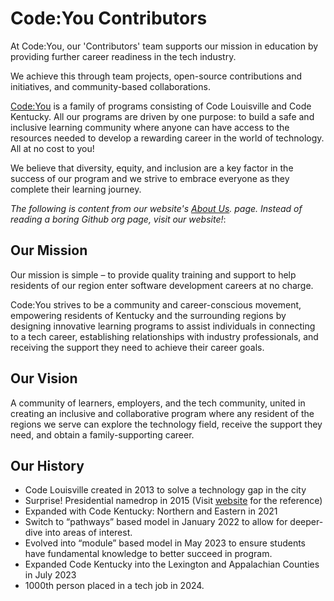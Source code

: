 # Code:You Contributors

At Code:You,  our 'Contributors' team supports our mission in education by providing further career readiness in the tech industry.

We achieve this through team projects, open-source contributions and initiatives, and community-based collaborations.


[Code:You](https://codeyou.org) is a family of programs consisting of Code Louisville and Code Kentucky. All our programs are driven by one purpose: to build a safe and inclusive learning community where anyone can have access to the resources needed to develop a rewarding career in the world of technology. All at no cost to you!

We believe that diversity, equity, and inclusion are a key factor in the success of our program and we strive to embrace everyone as they complete their learning journey.

_The following is content from our website's [About Us](https://code-you.org/about/). page. Instead of reading a boring Github org page, visit our website!_:
## Our Mission
Our mission is simple – to provide quality training and support to help residents of our region enter software development careers at no charge.

Code:You strives to be a community and career-conscious movement, empowering residents of Kentucky and the surrounding regions by designing innovative learning programs to assist individuals in connecting to a tech career, establishing relationships with industry professionals, and receiving the support they need to achieve their career goals.

## Our Vision
A community of learners, employers, and the tech community, united in creating an inclusive and collaborative program where any resident of the regions we serve can explore the technology field, receive the support they need, and obtain a family-supporting career.

## Our History
- Code Louisville created in 2013 to solve a technology gap in the city
- Surprise! Presidential namedrop in 2015 (Visit [website](https://code-you.org/about/) for the reference)
- Expanded with Code Kentucky: Northern and Eastern in 2021
- Switch to “pathways” based model in January 2022 to allow for deeper-dive into areas of interest.
- Evolved into “module” based model in May 2023 to ensure students have fundamental knowledge to better succeed in program.
- Expanded Code Kentucky into the Lexington and Appalachian Counties in July 2023
- 1000th person placed in a tech job in 2024.
